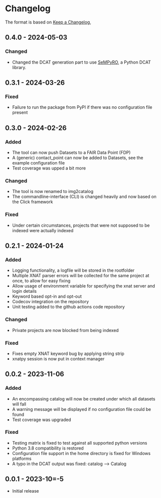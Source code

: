 # Changelog

The format is based on [Keep a Changelog](https://keepachangelog.com/en/1.1.0/),

## 0.4.0 - 2024-05-03

### Changed

* Changed the DCAT generation part to use [SeMPyRO](https://github.com/health-RI/sempyro), a Python DCAT library.

## 0.3.1 - 2024-03-26

### Fixed

* Failure to run the package from PyPI if there was no configuration file present

## 0.3.0 - 2024-02-26

### Added

* The tool can now push Datasets to a FAIR Data Point (FDP)
* A (generic) contact_point can now be added to Datasets, see the example configuration file
* Test coverage was upped a bit more

### Changed

* The tool is now renamed to img2catalog
* The commandline-interface (CLI) is changed heavily and now based on the Click framework

### Fixed

* Under certain circumstances, projects that were not supposed to be indexed were actually indexed

## 0.2.1 - 2024-01-24

### Added

* Logging functionality, a logfile will be stored in the rootfolder
* Multiple XNAT parser errors will be collected for the same project at once, to allow for easy fixing
* Allow usage of environment variable for specifying the xnat server and login details
* Keyword based opt-in and opt-out
* Codecov integration on the repository
* Unit testing added to the github actions code repository

### Changed

* Private projects are now blocked from being indexed

### Fixed

* Fixes empty XNAT keyword bug by applying string strip
* xnatpy session is now put in context manager

## 0.0.2 - 2023-11-06

### Added

* An encompassing catalog will now be created under which all datasets will fall
* A warning message will be displayed if no configuration file could be found
* Test coverage was upgraded

### Fixed

* Testing matrix is fixed to test against all supported python versions
* Python 3.8 compatibility is restored
* Configuration file support in the home directory is fixed for Windows platforms
* A typo in the DCAT output was fixed: catalog --> Catalog

## 0.0.1 - 2023-10=-5

* Initial release
